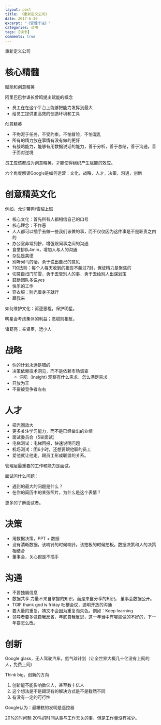 ```yaml
---
layout: post
title: 《重新定义公司》
date: 2017-6-30
excerpt: "《管理十诫》"
categories: 读书
tags: [读书]
comments: true
---
```



重新定义公司

# 核心精髓

赋能和创意精英

阿里巴巴参谋长曾鸣提出赋能的概念

- 员工在在这个平台上能够把能力发挥到最大
- 给员工提供更高效的创造环境和工具

创意精英

- 不拘泥于任务，不受约束，不怕冒险，不怕混乱
- 所有的精力放在事情有没有做的更好
- 有战略能力，能够有用数据说话的能力，善于分析，善于总结，善于沟通，善于面对逆境

员工应该都成为创意精英，才能使得组织产生赋能的效应。

六个角度解读Google是如何运营：文化，战略，人才，决策，沟通，创新

# 创意精英文化

例如，允许带狗/雪貂上班

- 核心文化：首先所有人都相信自己的口号
- 核心理念：不作恶
- 人人都可以插手去做一些我们该做的事，而不仅仅因为这件事是不是职责之内的
- 办公室非常拥挤，增强跟同事之间的沟通
- 食堂排队4min，增加人与人的沟通
- 杂乱是美德
- 别听河马的话，勇于说出自己的意见
- 7的法则：每个人每天收到的报告不超过7封，保证精力是聚焦的
- 切莫自扫门前雪，勇于去管别人的事，勇于去给别人出谋划策
- 鼓励团队多说yes
- 快乐的工作
- 穿衣服：别光着身子就行
- 跟我来

如何维护文化：驱逐恶棍，保护明星。

明星会考虑集体的利益；恶棍则相反。

诸葛亮：亲贤臣，远小人

# 战略

- 你的计划永远是错的
- 决策依赖技术洞见，而不是依赖市场调查
    - 洞见（insight) 观察有什么需求，怎么满足需求
- 开放为王
- 不要被竞争者左右

# 人才

- 把光圈放大
- 更多关注学习能力，而不是已经做出的业绩
- 面试委员会（5轮面试）
- 电梯测试：电梯回报，快速说明问题
- 机场测试：困6小时，还想要跟他聊的员工
- 爱他就让他走。跟员工形成联盟的关系。

管理层最重要的工作和能力是面试。

面试问什么问题：

- 遇到的最大的问题是什么？
- 在你的简历中的某张照片，为什么是这个表情？

更多的了解面试者。

# 决策

- 用数据决策，PPT + 数据
- 没有清晰数据，该响铃的时候响铃，该拍板的时候拍板。数据决策和人的决策相结合
- 董事会，关心但是不插手

# 沟通

- 不要独霸信息
- 数据共享.力量不来自掌握的知识，而是来自分享的知识。 董事会数据公开。
- TGIF thank god is friday 吐槽会议，透明开放的沟通
- 要大量的重复，祷文不会因为重复而失色。例如：Keep learning
- 领导者要多做自我反省，年底自我反思，这一年当中有哪些做的不好的，下一年要怎么改。

# 创新

Google glass，无人驾驶汽车，氦气球计划（让全世界大概几十亿没有上网的人，免费上网）

Think big，创新的方向

1. 创新能不能影响数亿人，甚至数十亿人
2. 这个想法是不是跟现有的解决方式是不是截然不同
3. 有没有一定的可行性

Google认为：最糟糕的发明是遥控器

20%的时间制 20%的时间从事与工作无关的事，但是工作量没有减少。